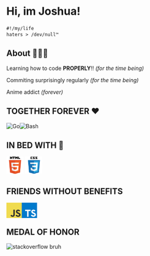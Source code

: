 # Hi, im Joshua! &nbsp;&nbsp;&nbsp;&nbsp;

``` 
#!/my/life  
haters > /dev/null™       
```

## About 🤔🤔🤔
Learning how to code **PROPERLY**!! *(for the time being)*

Commiting surprisingly regularly *(for the time being)*

Anime addict *(forever)*

## TOGETHER FOREVER ❤️
<img align="left" alt="Go" height="30px" src="https://upload.wikimedia.org/wikipedia/commons/thumb/0/05/Go_Logo_Blue.svg/320px-Go_Logo_Blue.svg.png" /><img align="left" alt="Bash" height="40px" src="https://bashlogo.com/img/logo/png/full_colored_light.png" />
<br />

## IN BED WITH 🛌
<img align="centre" alt="HTML5" height="45px" src="https://raw.githubusercontent.com/github/explore/80688e429a7d4ef2fca1e82350fe8e3517d3494d/topics/html/html.png" />           <img align="centre" alt="CSS3" height="45px" src="https://raw.githubusercontent.com/github/explore/80688e429a7d4ef2fca1e82350fe8e3517d3494d/topics/css/css.png" />
<br />

## FRIENDS WITHOUT BENEFITS
<img align="left" alt="JavaScript" height="40px" src="https://raw.githubusercontent.com/github/explore/80688e429a7d4ef2fca1e82350fe8e3517d3494d/topics/javascript/javascript.png" /><img align="left" alt="Typescript" height="40px" src="https://raw.githubusercontent.com/github/explore/80688e429a7d4ef2fca1e82350fe8e3517d3494d/topics/typescript/typescript.png" /><br />
<br />

## MEDAL OF HONOR
<img align="left" alt="stackoverflow bruh" height="26px" src="https://w7.pngwing.com/pngs/69/539/png-transparent-stack-overflow-stack-exchange-programmer-logo-others.png"/>
<br />
